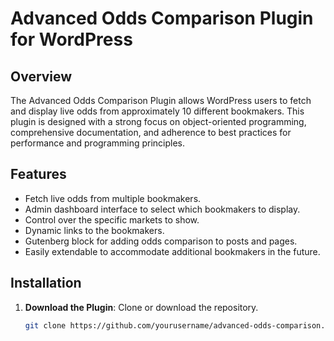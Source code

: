 # Advanced Odds Comparison Plugin for WordPress

## Overview

The Advanced Odds Comparison Plugin allows WordPress users to fetch and display live odds from approximately 10 different bookmakers. This plugin is designed with a strong focus on object-oriented programming, comprehensive documentation, and adherence to best practices for performance and programming principles.

## Features

- Fetch live odds from multiple bookmakers.
- Admin dashboard interface to select which bookmakers to display.
- Control over the specific markets to show.
- Dynamic links to the bookmakers.
- Gutenberg block for adding odds comparison to posts and pages.
- Easily extendable to accommodate additional bookmakers in the future.

## Installation

1. **Download the Plugin**: Clone or download the repository.
   ```bash
   git clone https://github.com/yourusername/advanced-odds-comparison.git
